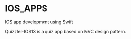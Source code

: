 # IOS_APPS
IOS app development using Swift

Quizzler-IOS13 is a quiz app based on MVC design pattern.

